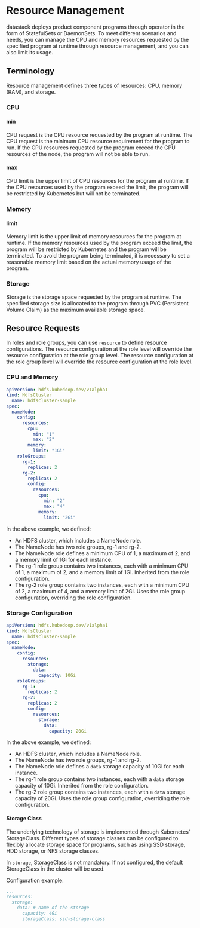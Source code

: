 # Resource Management

datastack deploys product component programs through operator in the form of StatefulSets or DaemonSets.
To meet different scenarios and needs, you can manage the CPU and memory resources requested by the specified program at runtime through resource management,
and you can also limit its usage.

## Terminology

Resource management defines three types of resources: CPU, memory (RAM), and storage.

### CPU

#### min

CPU request is the CPU resource requested by the program at runtime. The CPU request is the minimum CPU resource requirement for the program to run.
If the CPU resources requested by the program exceed the CPU resources of the node, the program will not be able to run.

#### max

CPU limit is the upper limit of CPU resources for the program at runtime. If the CPU resources used by the program exceed the limit, the program will be restricted by Kubernetes but will not be terminated.

### Memory

#### limit

Memory limit is the upper limit of memory resources for the program at runtime. If the memory resources used by the program exceed the limit,
the program will be restricted by Kubernetes and the program will be terminated. To avoid the program being terminated,
it is necessary to set a reasonable memory limit based on the actual memory usage of the program.

### Storage

Storage is the storage space requested by the program at runtime. The specified storage size is allocated to the program through PVC (Persistent Volume Claim) as the maximum available storage space.

## Resource Requests

In roles and role groups, you can use `resource` to define resource configurations. The resource configuration at the role level will override the
resource configuration at the role group level. The resource configuration at the role group level will override the resource configuration at the role level.

### CPU and Memory

```yaml
apiVersion: hdfs.kubedoop.dev/v1alpha1
kind: HdfsCluster
  name: hdfscluster-sample
spec:
  nameNode:
    config:
      resources:
        cpu:
          min: "1"
          max: "2"
        memory:
          limit: "1Gi"
    roleGroups:
      rg-1:
        replicas: 2
      rg-2:
        replicas: 2
        config:
          resources:
            cpu:
              min: "2"
              max: "4"
            memory:
              limit: "2Gi"
```

In the above example, we defined:

- An HDFS cluster, which includes a NameNode role.
- The NameNode has two role groups, rg-1 and rg-2.
- The NameNode role defines a minimum CPU of 1, a maximum of 2, and a memory limit of 1Gi for each instance.
- The rg-1 role group contains two instances, each with a minimum CPU of 1, a maximum of 2, and a memory limit of 1Gi. Inherited from the role configuration.
- The rg-2 role group contains two instances, each with a minimum CPU of 2, a maximum of 4, and a memory limit of 2Gi. Uses the role group configuration, overriding the role configuration.

### Storage Configuration

```yaml
apiVersion: hdfs.kubedoop.dev/v1alpha1
kind: HdfsCluster
  name: hdfscluster-sample
spec:
  nameNode:
    config:
      resources:
        storage:
          data:
            capacity: 10Gi
    roleGroups:
      rg-1:
        replicas: 2
      rg-2:
        replicas: 2
        config:
          resources:
            storage:
              data:
                capacity: 20Gi
```

In the above example, we defined:

- An HDFS cluster, which includes a NameNode role.
- The NameNode has two role groups, rg-1 and rg-2.
- The NameNode role defines a `data` storage capacity of 10Gi for each instance.
- The rg-1 role group contains two instances, each with a `data` storage capacity of 10Gi. Inherited from the role configuration.
- The rg-2 role group contains two instances, each with a `data` storage capacity of 20Gi. Uses the role group configuration, overriding the role configuration.

#### Storage Class

The underlying technology of storage is implemented through Kubernetes' StorageClass. Different types of storage classes can be configured
to flexibly allocate storage space for programs, such as using SSD storage, HDD storage, or NFS storage classes.

In `storage`, StorageClass is not mandatory. If not configured, the default StorageClass in the cluster will be used.

Configuration example:

```yaml
...
resources:
  storage:
    data: # name of the storage
      capacity: 4Gi
      storageClass: ssd-storage-class
```
